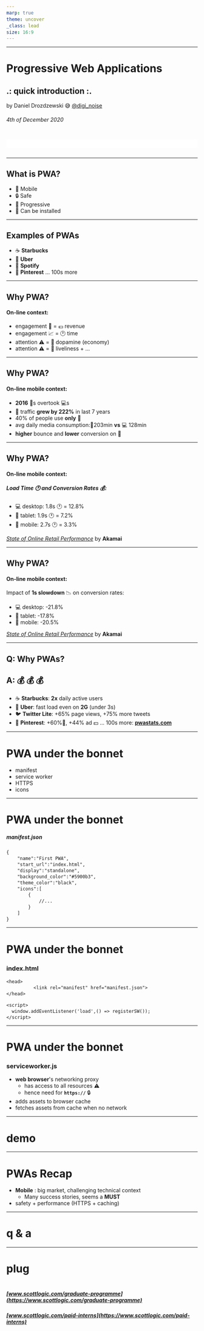 ```yaml
---
marp: true
theme: uncover
_class: lead
size: 16:9
---
```

<!-- backgroundImage: "linear-gradient(to bottom, #483e51 , #1f1b23)" -->
<!-- color: "#BFC9ED" -->
---

# **Progressive Web Applications**

## **.: quick introduction :.**
by Daniel Drozdzewski :sweat_smile: [@digi_noise](https://twitter.com/digi_noise)
###### 4th of December 2020
# ![width:640px](sl-logo.png)
 
---
## What is P**WA**?

* :iphone: Mobile
* :lock: Safe
* :signal_strength: Progressive
* :floppy_disk: Can be installed
---
## Examples of PWAs
* :coffee: **Starbucks**
* :taxi: **Uber**
* :musical_note: **Spotify**
* :pushpin: **Pinterest**
 ... 100s more
---
## Why PWA?
#### On-line context:
* engagement :ring: = :pound: revenue
* engagement :chart_with_upwards_trend: = :clock1: time
* attention :warning: = :pill: dopamine (economy)
* attention :warning: = :rocket: liveliness + ... 
---
## Why PWA?
#### On-line **mobile** context:
* **2016** :iphone:s overtook :computer:s
* :iphone: traffic **grew by 222%** in last 7 years
* 40% of people use **only** :iphone:
* avg daily media consumption::iphone:203min **vs** :computer: 128min
* **higher** bounce and **lower** conversion on :iphone:
---
## Why PWA?
#### On-line **mobile** context:
##### Load Time :clock1: and Conversion Rates :moneybag::
* :computer: desktop: 1.8s :clock1: = 12.8%
* :pill:    tablet: 1.9s :clock1: = 7.2%
* :iphone: mobile: 2.7s :clock1: = 3.3% 

[*State of Online Retail Performance*](https://blogs.akamai.com/2017/04/new-findings-the-state-of-online-retail-performance-spring-2017.html) by **Akamai**

---
## Why PWA?
#### On-line **mobile** context:
Impact of **1s slowdown** :chart_with_downwards_trend: on conversion rates:
* :computer: desktop: -21.8%
* :pill: tablet: -17.8%
* :iphone: mobile: -20.5% 

[*State of Online Retail Performance*](https://blogs.akamai.com/2017/04/new-findings-the-state-of-online-retail-performance-spring-2017.html) by **Akamai**

---
## Q: Why PWAs? 
## A: :moneybag: :moneybag: :moneybag:
* :coffee: **Starbucks**: **2x** daily active users
* :taxi: **Uber**: fast load even on **2G** (under 3s)
* :bird: **Twitter Lite**: +65% page views, +75% more tweets
* :pushpin: **Pinterest**: +60%:ring:, +44% ad :dollar:
... 100s more: [**pwastats.com**](https://www.pwastats.com/)
---
<!-- backgroundImage: "linear-gradient(to bottom, #bedcfa , #da9ff9)" -->
<!-- color: "#583d72" -->
# PWA under the bonnet
* manifest
* service worker
* HTTPS
* icons
---
# PWA under the bonnet
##### manifest.json
```
{ 
	"name":"First PWA", 
	"start_url":"index.html", 
	"display":"standalone", 
	"background_color":"#5900b3", 
	"theme_color":"black", 
	"icons":[ 
        { 
            //...
        } 
    ] 
}
```
---
# PWA under the bonnet
### index.html
```
<head>
          <link rel="manifest" href="manifest.json"> 
</head>
```
```
<script> 
  window.addEventListener('load',() => registerSW());
</script>
```
---
# PWA under the bonnet
### serviceworker.js
* **web browser**'s networking proxy
    * has access to all resources :warning:
    * hence need for **`https://`** :lock: 
* adds assets to browser cache
* fetches assets from cache when no network 
---
# demo
---
# PWAs Recap
* **Mobile** : big market, challenging technical context
    * Many success stories, seems a **MUST** 
* safety + performance (HTTPS + caching)
---
# q & a
---
# plug
# 
##### [www.scottlogic.com/graduate-programme](https://www.scottlogic.com/graduate-programme)
##### [www.scottlogic.com/paid-interns](https://www.scottlogic.com/paid-interns)
